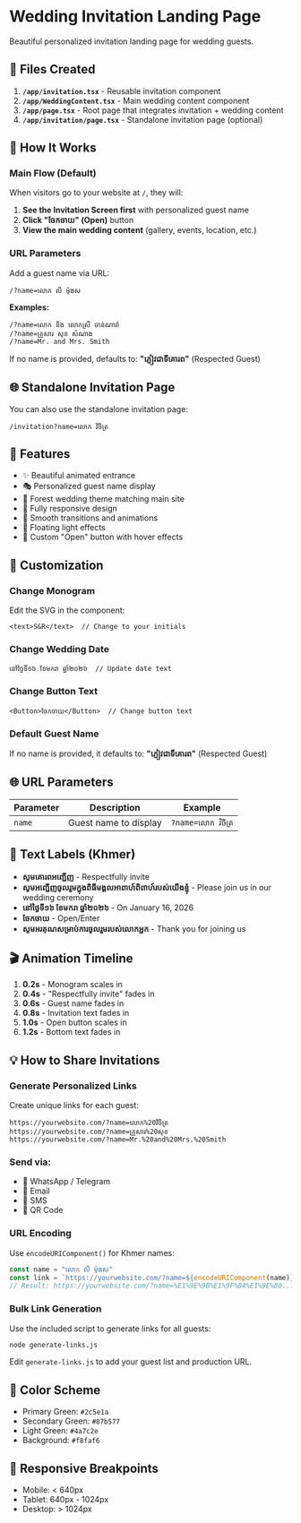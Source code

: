 # Wedding Invitation Landing Page

Beautiful personalized invitation landing page for wedding guests.

## 📁 Files Created

1. **`/app/invitation.tsx`** - Reusable invitation component
2. **`/app/WeddingContent.tsx`** - Main wedding content component
3. **`/app/page.tsx`** - Root page that integrates invitation + wedding content
4. **`/app/invitation/page.tsx`** - Standalone invitation page (optional)

## 🎯 How It Works

### Main Flow (Default)

When visitors go to your website at `/`, they will:

1. **See the Invitation Screen first** with personalized guest name
2. **Click "ចែកចាយ" (Open)** button
3. **View the main wedding content** (gallery, events, location, etc.)

### URL Parameters

Add a guest name via URL:

```
/?name=លោក លី ម៉ុងស
```

**Examples:**
```
/?name=លោក និង លោកស្រី ចាន់ណារ៉ា
/?name=គ្រួសារ សុខ សំណាង
/?name=Mr. and Mrs. Smith
```

If no name is provided, defaults to: **"ភ្ញៀវជាទីគោរព"** (Respected Guest)

## 🌐 Standalone Invitation Page

You can also use the standalone invitation page:

```
/invitation?name=លោក វិចិត្រ
```

## 🎨 Features

- ✨ Beautiful animated entrance
- 🎭 Personalized guest name display
- 🌳 Forest wedding theme matching main site
- 📱 Fully responsive design
- 🎯 Smooth transitions and animations
- 💫 Floating light effects
- 🔘 Custom "Open" button with hover effects

## 🔧 Customization

### Change Monogram

Edit the SVG in the component:

```tsx
<text>S&R</text>  // Change to your initials
```

### Change Wedding Date

```tsx
នៅថ្ងៃទី១៦ ខែមករា ឆ្នាំ២០២៦  // Update date text
```

### Change Button Text

```tsx
<Button>ចែកចាយ</Button>  // Change button text
```

### Default Guest Name

If no name is provided, it defaults to: **"ភ្ញៀវជាទីគោរព"** (Respected Guest)

## 🌐 URL Parameters

| Parameter | Description | Example |
|-----------|-------------|---------|
| `name` | Guest name to display | `?name=លោក វិចិត្រ` |

## 📝 Text Labels (Khmer)

- **សូមគោរពអញ្ជើញ** - Respectfully invite
- **សូមអញ្ជើញចូលរួមក្នុងពិធីមង្គលអាពាហ៍ពិពាហ៍របស់យើងខ្ញុំ** - Please join us in our wedding ceremony
- **នៅថ្ងៃទី១៦ ខែមករា ឆ្នាំ២០២៦** - On January 16, 2026
- **ចែកចាយ** - Open/Enter
- **សូមអរគុណសម្រាប់ការចូលរួមរបស់លោកអ្នក** - Thank you for joining us

## 🎬 Animation Timeline

1. **0.2s** - Monogram scales in
2. **0.4s** - "Respectfully invite" fades in
3. **0.6s** - Guest name fades in
4. **0.8s** - Invitation text fades in
5. **1.0s** - Open button scales in
6. **1.2s** - Bottom text fades in

## 💡 How to Share Invitations

### Generate Personalized Links

Create unique links for each guest:

```
https://yourwebsite.com/?name=លោក%20វិចិត្រ
https://yourwebsite.com/?name=គ្រួសារ%20សុខ
https://yourwebsite.com/?name=Mr.%20and%20Mrs.%20Smith
```

### Send via:
- 📱 WhatsApp / Telegram
- 📧 Email
- 💌 SMS
- 🔗 QR Code

### URL Encoding
Use `encodeURIComponent()` for Khmer names:

```javascript
const name = "លោក លី ម៉ុងស"
const link = `https://yourwebsite.com/?name=${encodeURIComponent(name)}`
// Result: https://yourwebsite.com/?name=%E1%9E%9B%E1%9F%84%E1%9E%80...
```

### Bulk Link Generation

Use the included script to generate links for all guests:

```bash
node generate-links.js
```

Edit `generate-links.js` to add your guest list and production URL.

## 🎨 Color Scheme

- Primary Green: `#2c5e1a`
- Secondary Green: `#87b577`
- Light Green: `#4a7c2e`
- Background: `#f8faf6`

## 📱 Responsive Breakpoints

- Mobile: < 640px
- Tablet: 640px - 1024px
- Desktop: > 1024px

